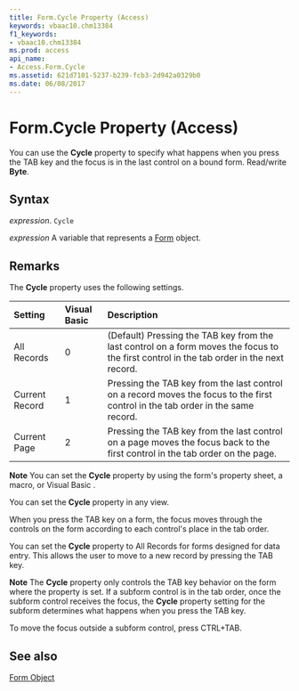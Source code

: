 ```yaml
---
title: Form.Cycle Property (Access)
keywords: vbaac10.chm13384
f1_keywords:
- vbaac10.chm13384
ms.prod: access
api_name:
- Access.Form.Cycle
ms.assetid: 621d7101-5237-b239-fcb3-2d942a0329b0
ms.date: 06/08/2017
---
```



# Form.Cycle Property (Access)

You can use the  **Cycle** property to specify what happens when you press the TAB key and the focus is in the last control on a bound form. Read/write **Byte**.


## Syntax

 _expression_. `Cycle`

 _expression_ A variable that represents a [Form](Access.Form.md) object.


## Remarks

The  **Cycle** property uses the following settings.



|**Setting**|**Visual Basic**|**Description**|
|:-----|:-----|:-----|
|All Records|0|(Default) Pressing the TAB key from the last control on a form moves the focus to the first control in the tab order in the next record.|
|Current Record|1|Pressing the TAB key from the last control on a record moves the focus to the first control in the tab order in the same record.|
|Current Page|2|Pressing the TAB key from the last control on a page moves the focus back to the first control in the tab order on the page.|

 **Note**  You can set the  **Cycle** property by using the form's property sheet, a macro, or Visual Basic .

You can set the  **Cycle** property in any view.

When you press the TAB key on a form, the focus moves through the controls on the form according to each control's place in the tab order.

You can set the  **Cycle** property to All Records for forms designed for data entry. This allows the user to move to a new record by pressing the TAB key.


 **Note**  The  **Cycle** property only controls the TAB key behavior on the form where the property is set. If a subform control is in the tab order, once the subform control receives the focus, the **Cycle** property setting for the subform determines what happens when you press the TAB key.

To move the focus outside a subform control, press CTRL+TAB.


## See also


[Form Object](Access.Form.md)

